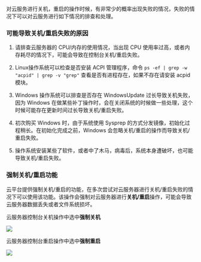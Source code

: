 对云服务进行关机，重启的操作时候，有非常少的概率出现失败的情况，失败的情况下可以对云服务进行如下情况的排查和处理。

### 可能导致关机/重启失败的原因

1. 请排查云服务器的 CPU/内存的使用情况，当出现 CPU 使用率过高，或者内存耗尽的情况下，可能会导致在控制台关机/重启失败。

2. Linux操作系统可以检查是否安装 ACPI 管理程序，命令 `ps -ef | grep -w "acpid" | grep -v "grep"` 查看是否有进程存在，如果不存在请安装 acpid 模块。

3. Windows 操作系统可以排查是否存在 WindowsUpdate 过长导致关机失败，因为 Windows 在做某些补丁操作时，会在关闭系统的时候做一些处理，这个时候可能存在更新时间过长导致关机/重启失败。

4. 初次购买 Windows 时，由于系统使用 Sysprep 的方式分发镜像，初始化过程稍长。在初始化完成之前，Windows 会忽略关机/重启的操作而导致关机/重启失败。

5. 操作系统安装某些了软件，或者中了木马，病毒后，系统本身遭破坏，也可能导致关机/重启失败。


### 强制关机/重启功能

云平台提供强制关机/重启的功能，在多次尝试对云服务器进行关机/重启失败的情况下可以使用该功能。该操作会强制对云服务器进行**关机/重启**操作，可能会导致云服务器数据丢失或者文件系统损坏。

云服务器控制台关机操作中选中**强制关机**  

![](http://mc.qcloudimg.com/static/img/e54e611f35c0b6772b42f40943cfb5b1/image.png)

云服务器控制台重启操作中选中**强制重启**

![](http://mc.qcloudimg.com/static/img/53c38635086c7faee2e90bf24f8dbca6/image.png)

